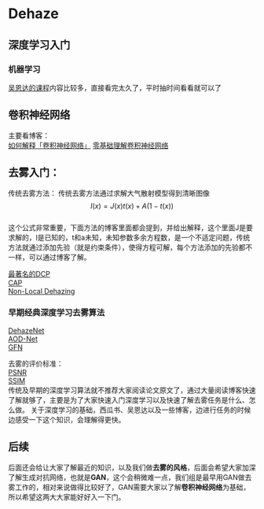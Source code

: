 # Dehaze
## 深度学习入门
### 机器学习 
[吴恩达的课程](https://www.bilibili.com/video/BV164411b7dx?from=search&seid=8994483498162092479)内容比较多，直接看完太久了，平时抽时间看看就可以了

## 卷积神经网络 
主要看博客：\
[如何解释「卷积神经网络」](https://www.zhihu.com/question/304163753/answer/544397323)
[零基础理解卷积神经网络](https://zhuanlan.zhihu.com/p/32472241)

## 去雾入门：
传统去雾方法：
传统去雾方法通过求解大气散射模型得到清晰图像\
$$
I(x)=J(x)t(x)+A(1-t(x))
$$
\
这个公式非常重要，下面方法的博客里面都会提到，并给出解释，这个里面J是要求解的，I是已知的，t和a未知，未知参数多余方程数，是一个不适定问题，传统方法就通过添加先验（就是约束条件），使得方程可解，每个方法添加的先验都不一样，可以通过博客了解。

[最著名的DCP](https://www.jianshu.com/p/df9c963a392a)\
[CAP](https://www.geek-share.com/detail/2752862833.html)\
[Non-Local Dehazing](https://blog.csdn.net/cv_family_z/article/details/52849543)
### 早期经典深度学习去雾算法
[DehazeNet](https://blog.csdn.net/Julialove102123/article/details/80199276)\
[AOD-Net](https://blog.csdn.net/Julialove102123/article/details/89046288)\
[GFN](https://www.cnblogs.com/jingyingH/p/10061286.html)

去雾的评价标准：\
[PSNR](https://baike.baidu.com/item/psnr/2925132?fr=aladdin)\
[SSIM]([https://baike.baidu.com/item/SSIM])\
传统及早期的深度学习算法就不推荐大家阅读论文原文了，通过大量阅读博客快速了解就够了，主要是为了大家快速入门深度学习以及快速了解去雾任务是什么、怎么做。
关于深度学习的基础，西瓜书、吴恩达以及一些博客，边进行任务的时候边感受一下这个知识，会理解得更快。
## 后续
后面还会给让大家了解最近的知识，以及我们做**去雾的风格**，后面会希望大家加深了解生成对抗网络，也就是**GAN**，这个会稍微难一点，我们组是最早用GAN做去雾工作的，相对来说做得比较好了，GAN需要大家以了解**卷积神经网络**为基础，所以希望这两大大家能好好入一下门。